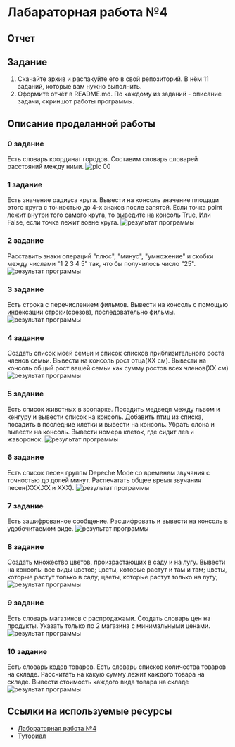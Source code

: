# Лабараторная работа №4
## Отчет
## Задание
1. Скачайте архив и распакуйте его в свой репозиторий. В нём 11 заданий, которые вам нужно выполнить.
2. Оформите отчёт в README.md. По каждому из заданий - описание задачи, скриншот работы программы.
## Описание проделанной работы
### 0 задание
Есть словарь координат городов. Составим словарь словарей расстояний между ними.
![pic 00](C:\Users\limor\python\lab4\pic\00.png)

### 1 задание
Есть значение радиуса круга. Вывести на консоль значение площади этого круга с точностью до 4-х знаков после запятой. Если точка point лежит внутри того самого круга, то выведите на консоль True, Или False, если точка лежит вовне круга.
<image src = 01.png alt="результат программы">

### 2 задание
Расставить знаки операций "плюс", "минус", "умножение" и скобки между числами "1 2 3 4 5" так, что бы получилось число "25".
<image src = 02.png alt="результат программы">

### 3 задание
Есть строка с перечислением фильмов. Вывести на консоль с помощью индексации строки(срезов), последовательно фильмы.
<image src = 03.png alt="результат программы">

### 4 задание
Создать список моей семьи и список списков приблизительного роста членов семьи. Вывести на консоль рост отца(ХХ см). Вывести на консоль общий рост вашей семьи как сумму ростов всех членов(ХХ см)
<image src = 04.png alt="результат программы">

### 5 задание
Есть список животных в зоопарке. Посадить медведя между львом и кенгуру и вывести список на консоль. Добавить птиц из списка, посадить в последние клетки и вывести на консоль. Убрать слона и вывести на консоль. Вывести номера клеток, где сидит лев и жаворонок.
<image src = 05.png alt="результат программы">

### 6 задание
Есть список песен группы Depeche Mode со временем звучания с точностью до долей минут. Распечатать общее время звучания песен(ХХХ.ХХ и ХХХ).
<image src = 06.png alt="результат программы">

### 7 задание
Есть зашифрованное сообщение. Расшифровать и вывести на консоль в удобочитаемом виде.
<image src = 07.png alt="результат программы">

### 8 задание
Создать множество цветов, произрастающих в саду и на лугу. Вывести на консоль: все виды цветов; цветы, которые растут и там и там; цветы, которые растут только в саду; цветы, которые растут только на лугу;
<image src = 08.png alt="результат программы">

### 9 задание
Есть словарь магазинов с распродажами. Создать словарь цен на продукты. Указать только по 2 магазина с минимальными ценами.
<image src = 09.png alt="результат программы">

### 10 задание
Есть словарь кодов товаров. Есть словарь списков количества товаров на складе. Рассчитать на какую сумму лежит каждого товара на складе. Вывести стоимость каждого вида товара на складе
<image src = 10.png alt="результат программы">

## Ссылки на используемые ресурсы
- [Лабораторная работа №4](https://evil-teacher.on.fleek.co/prog_pm/term1/lab04/)
- [Туториал](https://docs.python.org/3/tutorial/)